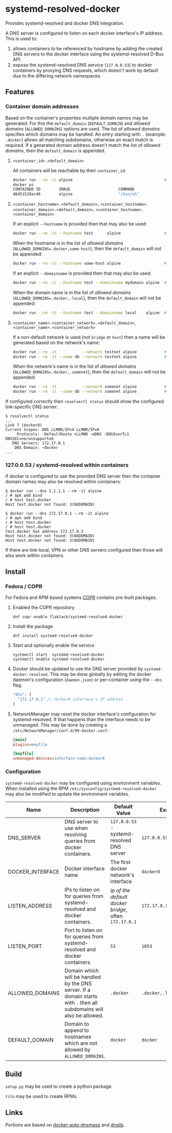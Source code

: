 # systemd-resolved-docker

Provides systemd-resolved and docker DNS integration.

A DNS server is configured to listen on each docker interface's IP address. This is used to:
1. allows containers to be referenced by hostname by adding the created DNS servers to the docker interface using
   the systemd-resolved D-Bus API.
1. expose the systemd-resolved DNS service (`127.0.0.53`) to docker containers by proxying DNS requests, which doesn't
   work by default due to the differing network namespaces.

## Features

### Container domain addresses

Based on the container's properties multiple domain names may be generated. For this the `default_domain`
(`DEFAULT_DOMAIN`) and _allowed domains_ (`ALLOWED_DOMAINS`) options are used. The list of _allowed domains_ specifies
which domains may be handled. An entry starting with `.` (example: `.docker`) allows all matching subdomains, otherwise
an exact match is required. If a generated domain address doesn't match the list of _allowed domains_, then the
`default_domain` is appended.

1. `<container_id>.<default_domain>`

   All containers will be reachable by their `container_id`:
   ```sh
   docker run --rm -it alpine                                        #  d6d51528ac46.docker
   docker ps
   CONTAINER ID        IMAGE                     COMMAND                  CREATED             STATUS              PORTS                    NAMES
   d6d51528ac46        alpine                    "/bin/sh"                8 seconds ago       Up 6 seconds                                 relaxed_cartwright
   ```

1. `<container_hostname>.<default_domain>`, `<container_hostname>.<container_domain>.<default_domain>`, `<container_hostname>.<container_domain>`

   If an explicit `--hostname` is provided then that may also be used:
   ```sh
   docker run --rm -it --hostname test      alpine                   # test.docker
   ```
   When the hostname is in the list of _allowed domains_ (`ALLOWED_DOMAINS=.docker,some-host`), then the `default_domain`
   will not be appended:
   ```sh
   docker run --rm -it --hostname some-host alpine                   # some-host
   ```
   If an explicit `--domainname` is provided then that may also be used:
   ```sh
   docker run --rm -it --hostname test --domainname mydomain alpine  # test.mydomain.docker
   ```
   When the domain name is in the list of _allowed domains_ (`ALLOWED_DOMAINS=.docker,.local`), then the `default_domain`
   will not be appended:
   ```sh
   docker run --rm -it --hostname test --domainname local    alpine  # test.local
   ```

1. `<container_name>.<container_network>.<default_domain>`, `<container_name>.<container_network>`

   If a non-default network is used (not `bridge` or `host`) then a name will be generated based on the network's name:
   ```sh
   docker run --rm -it           --network testnet alpine            # zealous_jones.testnet.docker
   docker run --rm -it --name db --network testnet alpine            # db.testnet.docker
   ```
   When the network's name is in the list of _allowed domains_ (`ALLOWED_DOMAINS=.docker,.somenet`), then the
   `default_domain` will not be appended:
   ```sh
   docker run --rm -it           --network somenet alpine            # zealous_jones.somenet
   docker run --rm -it --name db --network somenet alpine            # db.somenet.docker
   ```

If configured correctly then `resolvectl status` should show the configured link-specific DNS server:

    $ resolvectl status
    ...
    Link 7 (docker0)
    Current Scopes: DNS LLMNR/IPv4 LLMNR/IPv6
         Protocols: -DefaultRoute +LLMNR -mDNS -DNSOverTLS DNSSEC=no/unsupported
       DNS Servers: 172.17.0.1
        DNS Domain: ~docker
    ...

### 127.0.0.53 / systemd-resolved within containers

If docker is configured to use the provided DNS server then the container domain names may also be resolved within containers:

```
$ docker run --dns 1.1.1.1 --rm -it alpine
/ # apk add bind
/ # host test.docker
Host test.docker not found: 3(NXDOMAIN)
```

```
$ docker run --dns 172.17.0.1 --rm -it alpine
/ # apk add bind
/ # host test.docker
/ # host test.docker
test.docker has address 172.17.0.3
Host test.docker not found: 3(NXDOMAIN)
Host test.docker not found: 3(NXDOMAIN)
```

If there are link-local, VPN or other DNS servers configured then those will also work within containers.

## Install

### Fedora / COPR

For Fedora and RPM based systems [COPR](https://copr.fedorainfracloud.org/coprs/flaktack/systemd-resolved-docker/) contains pre-built packages.

1. Enabled the COPR repository
   
       dnf copr enable flaktack/systemd-resolved-docker

1.  Install the package
    
        dnf install systemd-resolved-docker
    
1. Start and optionally enable the service
   
       systemctl start  systemd-resolved-docker
       systemctl enable systemd-resolved-docker

1. Docker should be updated to use the DNS server provided by `systemd-docker-resolved`. This may be done
   globally by editing the docker daemon's configuration (`daemon.json`) or per-container using the `--dns`
   flag.

    ```js
    "dns": [
      "172.17.0.1" // docker0 interface's IP address
    ]
    ```

1. NetworkManager may reset the docker interface's configuration for systemd-resolved. If that happens than
   the interface needs to be unmanaged. This may be done by creating a `/etc/NetworkManager/conf.d/99-docker.conf`:

   ```ini
   [main]
   plugins=keyfile

   [keyfile]
   unmanaged-devices=interface-name:docker0
   ```

### Configuration

`systemd-resolved-docker` may be configured using environment variables. When installed using the RPM
`/etc/sysconfig/systemd-resolved-docker` may also be modified to update the environment variables.

| Name             | Description                                                                | Default Value                                          | Example                  |
|------------------|----------------------------------------------------------------------------|--------------------------------------------------------|--------------------------|
| DNS_SERVER       | DNS server to use when resolving queries from docker containers.           | `127.0.0.53` - systemd-resolved DNS server             | `127.0.0.53`             |
| DOCKER_INTERFACE | Docker interface name                                                      | The first docker network's interface                   | `docker0`                |
| LISTEN_ADDRESS   | IPs to listen on for queries from systemd-resolved and docker containers.  | _ip of the default docker bridge_, often `172.17.0.1`  | `172.17.0.1,127.0.0.153` |
| LISTEN_PORT      | Port to listen on for queries from systemd-resolved and docker containers. | `53`                                                   | `1053`                   |
| ALLOWED_DOMAINS  | Domain which will be handled by the DNS server. If a domain starts with `.` then all subdomains will also be allowed.  | `.docker`  | `.docker,.local`         |
| DEFAULT_DOMAIN   | Domain to append to hostnames which are not allowed by `ALLOWED_DOMAINS`.  | `docker`                                               | `docker`                 |

## Build

`setup.py` may be used to create a python package.

`tito` may be used to create RPMs.

## Links

Portions are based on [docker-auto-dnsmasq](https://github.com/metal3d/docker-auto-dnsmasq) and [dnslib](https://github.com/paulc/dnslib).
